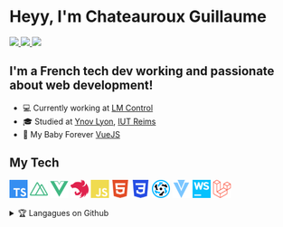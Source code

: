 # Heyy, I'm Chateauroux Guillaume

<p align="left">
  <a href="https://guillaumechx.dev/">
    <img src="https://img.shields.io/badge/WebSite-yellow?style=flat&logo=curl&labelColor=yellow">
  </a>
  
  <a href="https://www.linkedin.com/in/guillaume-chateauroux/">
    <img src="https://img.shields.io/badge/LinkedIn-blue?style=flat&logo=linkedin&labelColor=blue">
  </a>

  <a href="https://twitter.com/chxguillaume/">
    <img src="https://img.shields.io/twitter/follow/chxguillaume?color=blue&logoColor=blue">
  </a>
</p>

## I'm a French tech dev working and passionate about web development!

- 💻 Currently working at [LM Control](https://www.lmcontrol.com/fr/)
- 🎓 Studied at [Ynov Lyon](https://www.ynov.com/campus/lyon/), [IUT Reims](https://iut-info.univ-reims.fr/)
- 💖 My Baby Forever [VueJS](https://vuejs.org/)

## My Tech

<p>
  <img src="https://github.com/ChxGuillaume/ChxGuillaume/blob/main/logos/typescript.svg" height="32">
  <img src="https://github.com/ChxGuillaume/ChxGuillaume/blob/main/logos/nuxt-dot-js.svg" height="32">
  <img src="https://github.com/ChxGuillaume/ChxGuillaume/blob/main/logos/vue-dot-js.svg" height="32">
  <img src="https://github.com/ChxGuillaume/ChxGuillaume/blob/main/logos/nestjs.svg" height="32">
  <img src="https://github.com/ChxGuillaume/ChxGuillaume/blob/main/logos/javascript.svg" height="32">
  <img src="https://github.com/ChxGuillaume/ChxGuillaume/blob/main/logos/html5.svg" height="32">
  <img src="https://github.com/ChxGuillaume/ChxGuillaume/blob/main/logos/css3.svg" height="32">
  <img src="https://github.com/ChxGuillaume/ChxGuillaume/blob/main/logos/quasar.svg" height="32">
  <img src="https://github.com/ChxGuillaume/ChxGuillaume/blob/main/logos/vuetify.svg" height="32">
  <img src="https://github.com/ChxGuillaume/ChxGuillaume/blob/main/logos/webstorm.svg" height="32">
  <!-- <img src="https://github.com/ChxGuillaume/ChxGuillaume/blob/main/logos/php.svg" height="32"> -->
  <img src="https://github.com/ChxGuillaume/ChxGuillaume/blob/main/logos/laravel.svg" height="32">
  <!-- <img src="https://github.com/ChxGuillaume/ChxGuillaume/blob/main/logos/phpstorm.svg" height="32"> -->
  <!-- <img src="https://github.com/ChxGuillaume/ChxGuillaume/blob/main/logos/adobephotoshop.svg" height="32"> -->
</p>

<details>
  <summary>🏆 Langagues on Github</summary>

  [![Top Langs](https://github-readme-stats.vercel.app/api/top-langs/?username=ChxGuillaume&layout=compact&theme=vue-dark)](https://github.com/ChxGuillaume)
</details>

<!--
**ChxGuillaume/ChxGuillaume** is a ✨ _special_ ✨ repository because its `README.md` (this file) appears on your GitHub profile.

Here are some ideas to get you started:

- 🔭 I’m currently working on ...
- 🌱 I’m currently learning ...
- 👯 I’m looking to collaborate on ...
- 🤔 I’m looking for help with ...
- 💬 Ask me about ...
- 📫 How to reach me: ...
- 😄 Pronouns: ...
- ⚡ Fun fact: ...
-->
